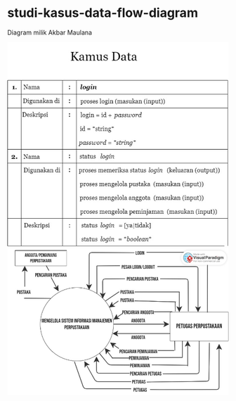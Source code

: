 # studi-kasus-data-flow-diagram
Diagram milik Akbar Maulana

![kamusdata](img/kamus_data.jpeg)
![level0](img/level0.jpeg)